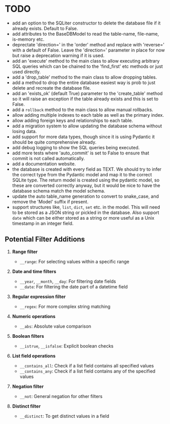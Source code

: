 # TODO

- add an option to the SQLiter constructor to delete the database file if it
  already exists. Default to False.
- add attributes to the BaseDBModel to read the table-name, file-name, is-memory
  etc.
- deprectate 'direction=' in the 'order' method and replace with 'reverse=' with
  a default of False. Leave the 'direction=' parameter in place for now but
  raise a deprecation warning if it is used.
- add an 'execute' method to the main class to allow executing arbitrary SQL
  queries which can be chained to the 'find_first' etc methods or just used
  directly.
- add a 'drop_table' method to the main class to allow dropping tables.
- add a method to drop the entire database easiest way is prob to just delete
  and recreate the database file.
- add an 'exists_ok' (default True) parameter to the 'create_table' method so it
  will raise an exception if the table already exists and this is set to False.
- add a `rollback` method to the main class to allow manual rollbacks.
- allow adding multiple indexes to each table as well as the primary index.
- allow adding foreign keys and relationships to each table.
- add a migration system to allow updating the database schema without losing
  data.
- add support for more data types, though since it is using Pydantic it should
  be quite comprehensive already.
- add debug logging to show the SQL queries being executed.
- add more tests where 'auto_commit' is set to False to ensure that commit is
  not called automatically.
- add a documentation website.
- the database is created with every field as TEXT. We should try to infer the
  correct type from the Pydantic model and map it to the correct SQLite type.
  The return model is created using the pydantic model, so these are converted
  correctly anyway, but it would be nice to have the database schema match the
  model schema.
- update the auto table_name generation to convert to snake_case, and remove the
  'Model' suffix if present.
- support structures like, `list`, `dict`, `set` etc. in the model. This
  will need to be stored as a JSON string or pickled in the database. Also
  support `date` which can be either stored as a string or more useful as a Unix
  timestamp in an integer field.

## Potential Filter Additions

1. **Range filter**
   - `__range`: For selecting values within a specific range

2. **Date and time filters**
   - `__year`, `__month`, `__day`: For filtering date fields
   - `__date`: For filtering the date part of a datetime field

3. **Regular expression filter**
   - `__regex`: For more complex string matching

4. **Numeric operations**
   - `__abs`: Absolute value comparison

5. **Boolean filters**
   - `__istrue`, `__isfalse`: Explicit boolean checks

6. **List field operations**
   - `__contains_all`: Check if a list field contains all specified values
   - `__contains_any`: Check if a list field contains any of the specified values

7. **Negation filter**
   - `__not`: General negation for other filters

8. **Distinct filter**
    - `__distinct`: To get distinct values in a field

